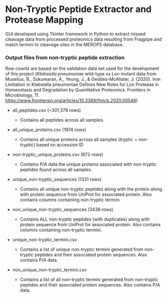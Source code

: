 # Non-Tryptic Peptide Extractor and Protease Mapping

GUI developed using Tkinter framework in Python to extract missed cleavage data from processed proteomics data resulting from Fragpipe and match termini to cleavage sites in the MEROPS database.




### Output files from non-tryptic peptide extraction
Row counts are based on the validation data set used for the development of this project (*Klebsiella pneumoniae* wild-type vs Lon mutant data from Muselius, B., Sukumaran, A., Yeung, J., & Geddes-McAlister, J. (2020). Iron Limitation in Klebsiella pneumoniae Defines New Roles for Lon Protease in Homeostasis and Degradation by Quantitative Proteomics. Frontiers in Microbiology, 11. https://www.frontiersin.org/articles/10.3389/fmicb.2020.00546)

- all_peptides.csv (~301,379 rows)
    - Contains all peptides across all samples. 

- all_unique_proteins.csv (1974 rows)
    - Contains all unique proteins across all samples (tryptic + non-tryptic) based on accession ID

- non-tryptic_unique_proteins.csv (672 rows)
    - Contains P/A data the unique proteins associated with non-tryptic peptides found across all samples.

- unique_non-tryptic_sequences (1331 rows)
    - Contains all unique non-tryptic peptides along with the protein along with protein sequence from UniProt for associated protein. Also contains columns containing non-tryptic termini.

- non_unique_non-tryptic_sequences (3438 rows)
    - Contains ALL non-tryptic peptides (with duplicates) along with protein sequence from UniProt for associated protein. Also contains columns containing non-tryptic termini.

- unique_non-tryptic_termini.csv
    - Contains a list of unique non-tryptic termini generated from non-tryptic peptides and their associated protein sequences. Also contains P/A data.

- non_unique_non-tryptic_termini.csv
    - Contains a list of all non-tryptic termini generated from non-tryptic peptides and their associated protein sequences. Also contains P/A data.